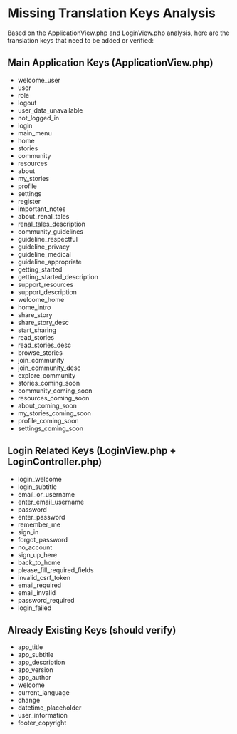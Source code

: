 # Missing Translation Keys Analysis

Based on the ApplicationView.php and LoginView.php analysis, here are the translation keys that need to be added or verified:

## Main Application Keys (ApplicationView.php)
- welcome_user
- user
- role  
- logout
- user_data_unavailable
- not_logged_in
- login
- main_menu
- home
- stories
- community
- resources
- about
- my_stories
- profile
- settings
- register
- important_notes
- about_renal_tales
- renal_tales_description
- community_guidelines
- guideline_respectful
- guideline_privacy
- guideline_medical
- guideline_appropriate
- getting_started
- getting_started_description
- support_resources
- support_description
- welcome_home
- home_intro
- share_story
- share_story_desc
- start_sharing
- read_stories
- read_stories_desc
- browse_stories
- join_community
- join_community_desc
- explore_community
- stories_coming_soon
- community_coming_soon
- resources_coming_soon
- about_coming_soon
- my_stories_coming_soon
- profile_coming_soon
- settings_coming_soon

## Login Related Keys (LoginView.php + LoginController.php)
- login_welcome
- login_subtitle
- email_or_username
- enter_email_username
- password
- enter_password
- remember_me
- sign_in
- forgot_password
- no_account
- sign_up_here
- back_to_home
- please_fill_required_fields
- invalid_csrf_token
- email_required
- email_invalid
- password_required
- login_failed

## Already Existing Keys (should verify)
- app_title
- app_subtitle
- app_description
- app_version
- app_author
- welcome
- current_language
- change
- datetime_placeholder
- user_information
- footer_copyright
